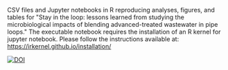 CSV files and Jupyter notebooks in R reproducing analyses, figures, and tables for "Stay in the loop: lessons learned from studying the microbiological impacts of blending advanced-treated wastewater in pipe loops." The executable notebook requires the installation of an R kernel for jupyter notebook. Please follow the instructions available at: https://irkernel.github.io/installation/


[![DOI](https://zenodo.org/badge/{556052653}.svg)](https://zenodo.org/badge/latestdoi/{556052653})
